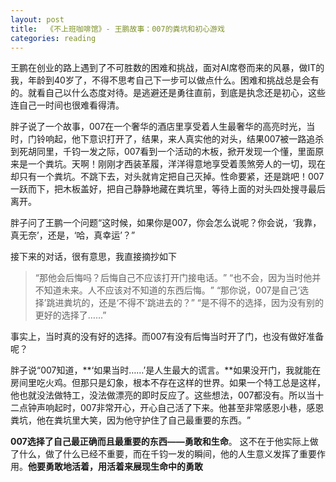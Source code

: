 ```yaml
---
layout: post
title:  《不上班咖啡馆》- 王鹏故事：007的粪坑和初心游戏
categories: reading
---
```


王鹏在创业的路上遇到了不可胜数的困难和挑战，面对AI席卷而来的风暴，做IT的我，年龄到40岁了，不得不思考自己下一步可以做点什么。困难和挑战总是会有的。就看自己以什么态度对待。是逃避还是勇往直前，到底是执念还是初心，这些连自己一时间也很难看得清。

胖子说了一个故事，007在一个奢华的酒店里享受着人生最奢华的高亮时光，当时，门铃响起，他下意识打开了，结果，来人真实他的对头，结果007被一路追杀到死胡同里，千钧一发之际，007看到一个活动的木板，掀开发现一个懂，里面原来是一个粪坑。天啊！刚刚才西装革履，洋洋得意地享受着羡煞旁人的一切，现在却只有一个粪坑。不跳下去，对头就肯定把自己灭掉。性命要紧，还是跳吧！007一跃而下，把木板盖好，把自己静静地藏在粪坑里，等待上面的对头四处搜寻最后离开。

胖子问了王鹏一个问题“这时候，如果你是007，你会怎么说呢？你会说，‘我靠，真无奈’，还是，‘哈，真幸运’？​”

接下来的对话，很有意思，我直接摘抄如下

> “那他会后悔吗？后悔自己不应该打开门接电话。​”
> “也不会，因为当时他并不知道未来。人不应该对不知道的东西后悔。​”
> “那你说，007是自己‘选择’跳进粪坑的，还是‘不得不’跳进去的？​”
> “是不得不的选择，因为没有别的更好的选择了……”

事实上，当时真的没有好的选择。而007有没有后悔当时开了门，也没有做好准备呢？

胖子说“007知道，**‘如果当时……’是人生最大的谎言。**如果没开门，我就能在房间里吃火鸡。但那只是幻象，根本不存在这样的世界。如果一个特工总是这样，他也就没法做特工，没法做漂亮的即时反应了。这些想法，007都没有。所以当十二点钟声响起时，007非常开心，开心自己活了下来。他甚至非常感恩小巷，感恩粪坑，他在粪坑里大笑，因为他守护住了自己最重要的东西。​”

**007选择了自己最正确而且最重要的东西——勇敢和生命**。 这不在于他实际上做了什么，做了什么已经不重要，而在千钧一发的瞬间，他的人生意义发挥了重要作用。**他要勇敢地活着，用活着来展现生命中的勇敢**
<!--stackedit_data:
eyJoaXN0b3J5IjpbLTE1MzMwNzM4MTcsODI5Mjc2MjE2LC0zNT
kzMjgzMjcsLTEzNzAzMDQzOTcsMTAxODQ0ODcxNiw0NDUyNzIz
OTFdfQ==
-->